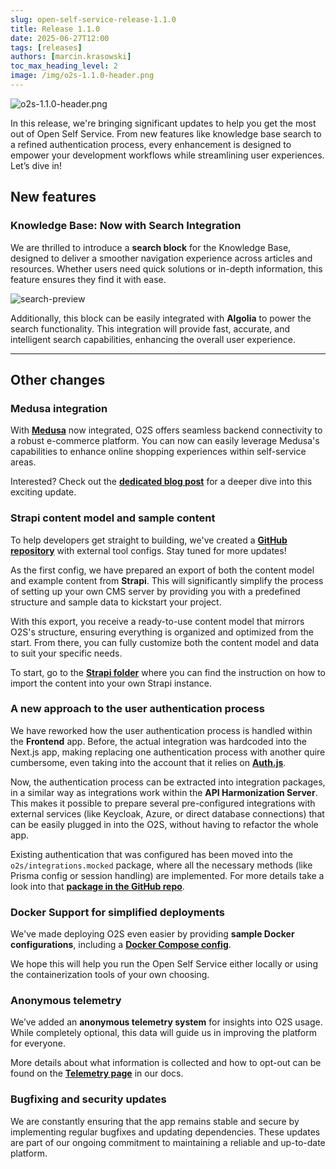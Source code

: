 ```yaml
---
slug: open-self-service-release-1.1.0
title: Release 1.1.0
date: 2025-06-27T12:00
tags: [releases]
authors: [marcin.krasowski]
toc_max_heading_level: 2
image: /img/o2s-1.1.0-header.png
---
```


![o2s-1.1.0-header.png](/img/blog/o2s-1.1.0-header.png)

In this release, we're bringing significant updates to help you get the most out of Open Self Service. From new features like knowledge base search to a refined authentication process, every enhancement is designed to empower your development workflows while streamlining user experiences. Let’s dive in!


<!--truncate-->

## New features

### Knowledge Base: Now with Search Integration

We are thrilled to introduce a **search block** for the Knowledge Base, designed to deliver a smoother navigation experience across articles and resources. Whether users need quick solutions or in-depth information, this feature ensures they find it with ease.

![search-preview](/img/blog/o2s-knowledge-base-search.png)

Additionally, this block can be easily integrated with **Algolia** to power the search functionality. This integration will provide fast, accurate, and intelligent search capabilities, enhancing the overall user experience.

---

## Other changes

### Medusa integration

With **[Medusa](https://medusajs.com/)** now integrated, O2S offers seamless backend connectivity to a robust e-commerce platform. You can now can easily leverage Medusa's capabilities to enhance online shopping experiences within self-service areas.

Interested? Check out the **[dedicated blog post](../articles/integration-medusa/index.md)** for a deeper dive into this exciting update.

### Strapi content model and sample content

To help developers get straight to building, we've created a **[GitHub repository](https://github.com/o2sdev/openselfservice-resources/tree/main)** with external tool configs. Stay tuned for more updates!

As the first config, we have prepared an export of both the content model and example content from **Strapi**. This will significantly simplify the process of setting up your own CMS server by providing you with a predefined structure and sample data to kickstart your project.

With this export, you receive a ready-to-use content model that mirrors O2S's structure, ensuring everything is organized and optimized from the start. From there, you can fully customize both the content model and data to suit your specific needs.

To start, go to the **[Strapi folder](https://github.com/o2sdev/openselfservice-resources/tree/main/packages/cms/strapi)** where you can find the instruction on how to import the content into your own Strapi instance.

### A new approach to the user authentication process

We have reworked how the user authentication process is handled within the **Frontend** app. Before, the actual integration was hardcoded into the Next.js app, making replacing one authentication process with another quire cumbersome, even taking into the account that it relies on **[Auth.js](https://authjs.dev/)**.

Now, the authentication process can be extracted into integration packages, in a similar way as integrations work within the **API Harmonization Server**. This makes it possible to prepare several pre-configured integrations with external services (like Keycloak, Azure, or direct database connections) that can be easily plugged in into the O2S, without having to refactor the whole app.

Existing authentication that was configured has been moved into the `o2s/integrations.mocked` package, where all the necessary methods (like Prisma config or session handling) are implemented. For more details take a look into that **[package in the GitHub repo](https://github.com/o2sdev/openselfservice/tree/main/packages/integrations/mocked/src/auth)**.

### Docker Support for simplified deployments

We've made deploying O2S even easier by providing **sample Docker configurations**, including a **[Docker Compose config](https://github.com/o2sdev/openselfservice/blob/main/docker-compose.yml)**.

We hope this will help you run the Open Self Service either locally or using the containerization tools of your own choosing.

### Anonymous telemetry

We’ve added an **anonymous telemetry system** for insights into O2S usage. While completely optional, this data will guide us in improving the platform for everyone.

More details about what information is collected and how to opt-out can be found on the **[Telemetry page](../../docs/getting-started/telemetry)** in our docs.

### Bugfixing and security updates

We are constantly ensuring that the app remains stable and secure by implementing regular bugfixes and updating dependencies. These updates are part of our ongoing commitment to maintaining a reliable and up-to-date platform.
